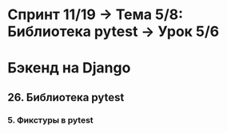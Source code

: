 # Спринт 11/19 → Тема 5/8: Библиотека pytest → Урок 5/6
# Бэкенд на Django
## 26. Библиотека pytest
### 5. Фикстуры в pytest